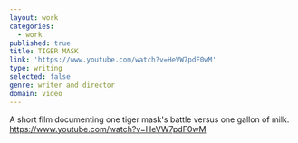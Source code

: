 ```yaml
---
layout: work
categories:
  - work
published: true
title: TIGER MASK
link: 'https://www.youtube.com/watch?v=HeVW7pdF0wM'
type: writing
selected: false
genre: writer and director
domain: video
---
```


A short film documenting one tiger mask's battle versus one gallon of milk.
https://www.youtube.com/watch?v=HeVW7pdF0wM
